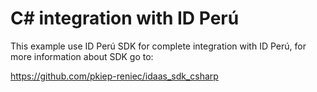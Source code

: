 # C# integration with ID Perú
This example use ID Perú SDK for complete integration with ID Perú, for more information about SDK go to:

https://github.com/pkiep-reniec/idaas_sdk_csharp
